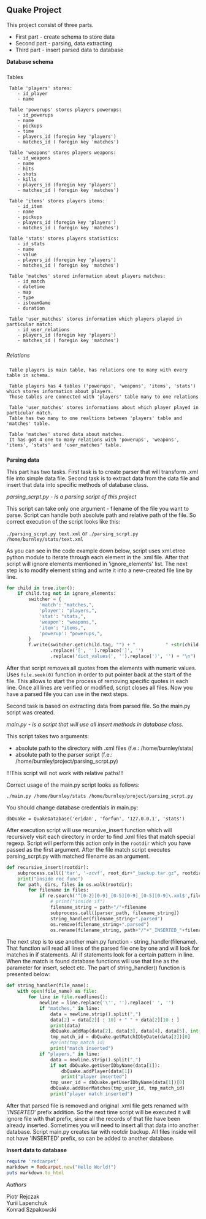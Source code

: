 Quake Project
---

This project consist of three parts.
-  First part - create schema to store data
-  Second part - parsing, data extracting
-  Third part - insert parsed data to database

**Database schema**

###

Tables
```
 Table 'players' stores:
    - id_player
    - name

 Table 'powerups' stores players powerups:
    - id_powerups
    - name
    - pickups
    - time
    - players_id (foregin key 'players')
    - matches_id ( foregin key 'matches')

 Table 'weapons' stores players weapons:
    - id_weapons
    - name
    - hits
    - shots
    - kills
    - players_id (foregin key 'players')
    - matches_id ( foregin key 'matches')

 Table 'items' stores players items:
    - id_item
    - name
    - pickups
    - players_id (foregin key 'players')
    - matches_id ( foregin key 'matches')

 Table 'stats' stores players statistics:
    - id_stats
    - name
    - value
    - players_id (foregin key 'players')
    - matches_id ( foregin key 'matches')

 Table 'matches' stored information about players matches:
    - id_match
    - datetime
    - map
    - type
    - isteamGame
    - duration

 Table 'user_matches' stores information which players played in particular match:
    - id_user_relations
    - players_id (foregin key 'players')
    - matches_id ( foregin key 'matches')
```

###

*Relations*

###

```
 Table players is main table, has relations one to many with every table in schema.

 Table players has 4 tables ('powerups', 'weapons', 'items', 'stats') which stores information about players. 
 Those tables are connected with 'players' table many to one relations

 Table 'user_matches' stores informations about which player played in particular match. 
 Table has two many to one realtions between 'players' table and 'matches' table.

 Table 'matches' stored data about matches.
 It has got 4 one to many relations with 'powerups', 'weapons', 'items', 'stats' and 'user_matches' table.
```

###

**Parsing data**

This part has two tasks. First task is to create parser that will transform .xml file into simple data file.
Second task is to extract data from the data file and insert that data into specific methods of database
class. 

*parsing_scrpt.py - is a parsing script of this project*

This script can take only one argument - filename of the file you want to parse. Script can handle both 
absolute path and relative path of the file. So correct execution of the script looks like this:

```./parsing_scrpt.py text.xml```    or    ```./parsing_scrpt.py /home/burnley/stats/text.xml```

As you can see in the code example down below, script uses xml.etree python module to iterate through each element in the .xml file. After that script 
will ignore elements mentioned in 'ignore_elements' list. The next step is to modify element string and 
write it into a new-created file line by line.

```python
for child in tree.iter():
    if child.tag not in ignore_elements:
        switcher = {
            'match': "matches,",
            'player': "players,",
            'stat': "stats,",
            'weapon': "weapons,",
            'item': "items,",
            'powerup': "powerups,",
        }
        f.write(switcher.get(child.tag, "") + "           " +str(child.attrib.values())
                .replace('[', '').replace(']', '')
                .replace('dict_values(', '').replace(')', '') + "\n")
```
After that script removes all quotes from the elements with numeric values. Uses ```file.seek(0)``` function
in order to put pointer back at the start of the file. This allows to start the process of removing specific
quotes in each line. Once all lines are verified or modified, script closes all files. Now you have a parsed
file you can use in the next steps.

Second task is based on extracting data from parsed file. So the main.py script was created.

*main.py - is a script that will use all insert methods in database class.*

This script takes two arguments:

- absolute path to the directory with .xml files (f.e.: /home/burnley/stats)
- absolute path to the parser script (f.e.: /home/burnley/project/parsing_scrpt.py)

!!!This script will not work with relative paths!!!

Correct usage of the main.py script looks as follows:

```./main.py /home/burnley/stats /home/burnley/project/parsing_scrpt.py```

You should change database credentials in main.py: 

```dbQuake = QuakeDatabase('eridan', 'forfun', '127.0.0.1', 'stats')```

After execution script will use recursive_insert function which will recursively visit each directory in 
order to find .xml files that match special regexp. Script will perform this action only in the ```rootdir``` which
you have passed as the first argument. After the file match script executes parsing_scrpt.py with matched 
filename as an argument.

```python
def recursive_insert(rootdir):
    subprocess.call(['tar', '-zcvf', root_dir+"_backup.tar.gz", rootdir])
    print("inside rec func")
    for path, dirs, files in os.walk(rootdir):
        for filename in files:
            if re.search('^[0-2][0-9]_[0-5][0-9]_[0-5][0-9]\.xml$',filename):
                # print("inside if")
                filename_string = path+"/"+filename
                subprocess.call([parser_path, filename_string])
                string_handler(filename_string+".parsed")
                os.remove(filename_string+".parsed")
                os.rename(filename_string, path+"/"+"_INSERTED_"+filename)
```
The next step is to use another main.py function - string_handler(filename). That function will read all
lines of the parsed file one by one and will look for matches in if statements. All if statements look for
a certain pattern in line. When the match is found database functions will use that line as the parameter
for insert, select etc. The part of string_handler() function is presented below:

```python
def string_handler(file_name):
    with open(file_name) as file:
        for line in file.readlines():
            newline = line.replace('\'', '').replace(' ', '')
            if "matches," in line:
                data = newline.strip().split(",")
                data[2] = data[2][ : 10] + " " + data[2][10 : ]
                print(data)
                dbQuake.addMap(data[2], data[3], data[4], data[5], int(data[6]))
                tmp_match_id = dbQuake.getMatchIDbyDate(data[2])[0]
                #print(tmp_match_id)
                print("match inserted")
            if "players," in line:
                data = newline.strip().split(",")
                if not dbQuake.getUserIDbyName(data[1]):
                    dbQuake.addPlayer(data[1])
                    print("player inserted")
                tmp_user_id = dbQuake.getUserIDbyName(data[1])[0]
                dbQuake.addUserMatches(tmp_user_id, tmp_match_id)
                print("player match inserted")
```

After that parsed file is removed and original .xml file gets renamed with '_INSERTED_' prefix addition. 
So the next time script will be executed it will ignore file with that prefix, since all the records of 
that file have been already inserted. Sometimes you will need to insert all that data into another database.
Script main.py creates tar with rootdir backup. All files inside will not have 'INSERTED' prefix, so can be
added to another database. 

**Insert data to database**

```ruby
require 'redcarpet'
markdown = Redcarpet.new("Hello World!")
puts markdown.to_html
```

*Authors*

Piotr Rejczak\
Yurii Lapenchuk\
Konrad Szpakowski

